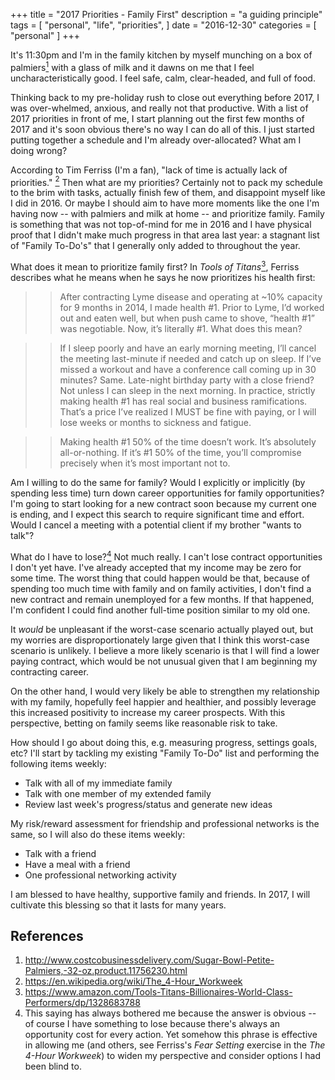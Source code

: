 +++
title = "2017 Priorities - Family First"
description = "a guiding principle"
tags = [
    "personal",
    "life",
    "priorities",
]
date = "2016-12-30"
categories = [
    "personal"
]
+++

It's 11:30pm and I'm in the family kitchen by myself munching on a box of palmiers[<sup>1</sup>][1] with a glass of milk and it dawns on me that I feel uncharacteristically good. I feel safe, calm, clear-headed, and full of food.

Thinking back to my pre-holiday rush to close out everything before 2017, I was over-whelmed, anxious, and really not that productive. With a list of 2017 priorities in front of me, I start planning out the first few months of 2017 and it's soon obvious there's no way I can do all of this. I just started putting together a schedule and I'm already over-allocated? What am I doing wrong?

According to Tim Ferriss (I'm a fan), "lack of time is actually lack of priorities." [<sup>2</sup>][2] Then  what are my priorities? Certainly not to pack my schedule to the brim with tasks, actually finish few of them, and disappoint myself like I did in 2016. Or maybe I should aim to have more moments like the one I'm having now -- with palmiers and milk at home -- and prioritize family. Family is something that was not top-of-mind for me in 2016 and I have physical proof that I didn't make much progress in that area last year: a stagnant list of "Family To-Do's" that I generally only added to throughout the year.

What does it mean to prioritize family first? In _Tools of Titans_[<sup>3</sup>][3], Ferriss describes what he means when he says he now prioritizes his health first:

>> After contracting Lyme disease and operating at ~10% capacity for 9 months in 2014, I made health #1. Prior to Lyme, I’d worked out and eaten well, but when push came to shove, “health #1” was negotiable. Now, it’s literally #1. What does this mean?

>> If I sleep poorly and have an early morning meeting, I’ll cancel the meeting last-minute if needed and catch up on sleep. If I’ve missed a workout and have a conference call coming up in 30 minutes? Same. Late-night birthday party with a close friend? Not unless I can sleep in the next morning. In practice, strictly making health #1 has real social and business ramifications. That’s a price I’ve realized I MUST be fine with paying, or I will lose weeks or months to sickness and fatigue.

>> Making health #1 50% of the time doesn’t work. It’s absolutely all-or-nothing. If it’s #1 50% of the time, you’ll compromise precisely when it’s most important not to.

Am I willing to do the same for family? Would I explicitly or implicitly (by spending less time) turn down career opportunities for family opportunities? I'm going to start looking for a new contract soon because my current one is ending, and I expect this search to require significant time and effort. Would I cancel a meeting with a potential client if my brother "wants to talk"?

What do I have to lose?[<sup>4</sup>][4] Not much really. I can't lose contract opportunities I don't yet have. I've already accepted that my income may be zero for some time. The worst thing that could happen would be that, because of spending too much time with family and on family activities, I don't find a new contract and remain unemployed for a few months. If that happened, I'm confident I could find another full-time position similar to my old one.

It _would_ be unpleasant if the worst-case scenario actually played out, but my worries are disproportionately large given that I think this worst-case scenario is unlikely. I believe a more likely scenario is that I will find a lower paying contract, which would be not unusual given that I am beginning my contracting career.

On the other hand, I would very likely be able to strengthen my relationship with my family, hopefully feel happier and healthier, and possibly leverage this increased positivity to increase my career prospects. With this perspective, betting on family seems like reasonable risk to take.

How should I go about doing this, e.g. measuring progress, settings goals, etc?
I'll start by tackling my existing "Family To-Do" list and performing the following items weekly:

* Talk with all of my immediate family
* Talk with one member of my extended family
* Review last week's progress/status and generate new ideas

My risk/reward assessment for friendship and professional networks is the same, so I will also do these items weekly:

* Talk with a friend
* Have a meal with a friend
* One professional networking activity

I am blessed to have healthy, supportive family and friends. In 2017, I will cultivate this blessing so that it lasts for many years.

[1]: http://www.costcobusinessdelivery.com/Sugar-Bowl-Petite-Palmiers,-32-oz.product.11756230.html
[2]: https://en.wikipedia.org/wiki/The_4-Hour_Workweek
[3]: https://www.amazon.com/Tools-Titans-Billionaires-World-Class-Performers/dp/1328683788
[4]: #references

## References
1. http://www.costcobusinessdelivery.com/Sugar-Bowl-Petite-Palmiers,-32-oz.product.11756230.html
2. https://en.wikipedia.org/wiki/The_4-Hour_Workweek
3. https://www.amazon.com/Tools-Titans-Billionaires-World-Class-Performers/dp/1328683788
4. This saying has always bothered me because the answer is obvious -- of course I have something to lose because there's always an opportunity cost for every action. Yet somehow this phrase is effective in allowing me (and others, see Ferriss's _Fear Setting_ exercise in the _The 4-Hour Workweek_) to widen my perspective and consider options I had been blind to.
